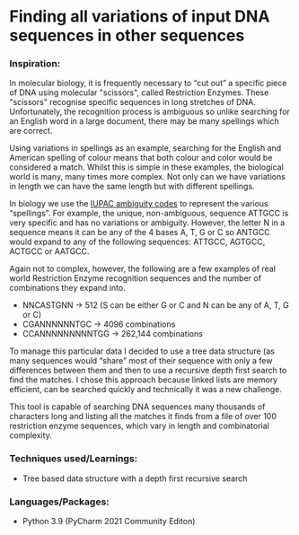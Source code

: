 # Finding all variations of input DNA sequences in other sequences

### Inspiration:
In molecular biology, it is frequently necessary to “cut out” a specific piece of DNA using molecular "scissors", called Restriction Enzymes. These "scissors" recognise specific sequences in long stretches of DNA. Unfortunately, the recognition process is ambiguous so unlike searching for an English word in a large document, there may be many spellings which are correct.

Using variations in spellings as an example, searching for the English and American spelling of colour means that both colour and color would be considered a match. Whilst this is simple in these examples, the biological world is many, many times more complex. Not only can we have variations in length we can have the same length but with different spellings.

In biology we use the [IUPAC ambiguity codes](https://www.bioinformatics.org/sms/iupac.html) to represent the various “spellings”. For example, the unique, non-ambiguous, sequence ATTGCC is very specific and has no variations or ambiguity. However, the letter N in a sequence means it can be any of the 4 bases A, T, G or C so ANTGCC would expand to any of the following sequences: ATTGCC, AGTGCC, ACTGCC or AATGCC.

Again not to complex, however, the following are a few examples of real world Restriction Enzyme recognition sequences and the number of combinations they expand into.
- NNCASTGNN -> 512 (S can be either G or C and N can be any of A, T, G or C)
- CGANNNNNNTGC -> 4096 combinations
- CCANNNNNNNNNTGG -> 262,144 combinations
 
To manage this particular data I decided to use a tree data structure (as many sequences would “share” most of their sequence with only a few differences between them and then to use a recursive depth first search to find the matches. I chose this approach because linked lists are memory efficient, can be searched quickly and technically it was a new challenge.

This tool is capable of searching DNA sequences many thousands of characters long and listing all the matches it finds from a file of over 100 restriction enzyme sequences, which vary in length and combinatorial complexity.

### Techniques used/Learnings:
- Tree based data structure with a depth first recursive search

### Languages/Packages:
- Python 3.9 (PyCharm 2021 Community Editon)
